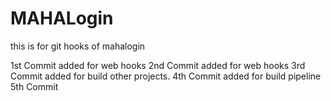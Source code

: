 # MAHALogin
this is for git hooks  of mahalogin

1st Commit added for web hooks
2nd Commit added for web hooks
3rd Commit added for build other projects.
4th Commit added for build pipeline
5th Commit


